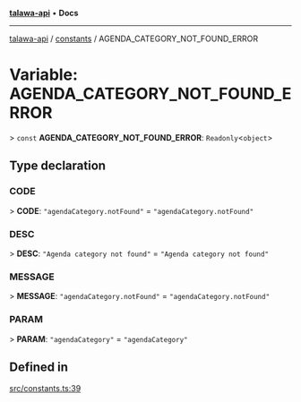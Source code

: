 [**talawa-api**](../../README.md) • **Docs**

***

[talawa-api](../../modules.md) / [constants](../README.md) / AGENDA\_CATEGORY\_NOT\_FOUND\_ERROR

# Variable: AGENDA\_CATEGORY\_NOT\_FOUND\_ERROR

\> `const` **AGENDA\_CATEGORY\_NOT\_FOUND\_ERROR**: `Readonly`\<`object`\>

## Type declaration

### CODE

\> **CODE**: `"agendaCategory.notFound"` = `"agendaCategory.notFound"`

### DESC

\> **DESC**: `"Agenda category not found"` = `"Agenda category not found"`

### MESSAGE

\> **MESSAGE**: `"agendaCategory.notFound"` = `"agendaCategory.notFound"`

### PARAM

\> **PARAM**: `"agendaCategory"` = `"agendaCategory"`

## Defined in

[src/constants.ts:39](https://github.com/PalisadoesFoundation/talawa-api/blob/f9e8275b1ddff2d3edcec79ee3b37c07998f6cc3/src/constants.ts#L39)
